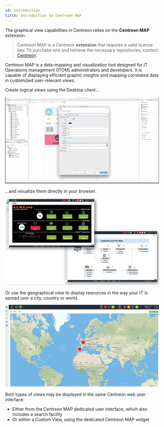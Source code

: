 ```yaml
---
id: introduction
title: Introduction to Centreon MAP
---
```


The graphical view capabilities in Centreon relies on the **Centreon MAP**
extension.

> Centreon MAP is a Centreon **extension** that requires a valid license
> key. To purchase one and retrieve the necessary repositories, contact
> [Centreon](mailto:sales@centreon.com).

Centreon MAP is a data-mapping and visualization tool designed for IT
Operations management (ITOM) administrators and developers. It is
capable of displaying efficient graphic insights and mapping correlated
data in customized user-relevant views.

Create logical views using the Desktop client...

![image](../assets/graph-views/desktop.gif)

...and visualize them directly in your browser.

![image](../assets/graph-views/first_page_web.png)

Or use the geographical view to display resources in the way your IT is spread
over a city, country or world.

![image](../assets/graph-views/display_geo_view.gif)

Both types of views may be displayed in the same Centreon web user interface:

- Either from the Centreon MAP dedicated user interface, which also includes a
  search facility
- Or within a Custom View, using the dedicated Centreon MAP widget

